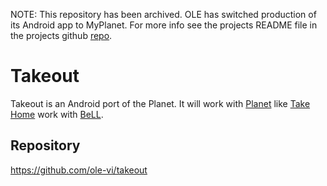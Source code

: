 NOTE: This repository has been archived. OLE has switched production of its Android app to MyPlanet. For more info see the projects README file in the projects github [repo](https://github.com/open-learning-exchange/myplanet). 

# Takeout

Takeout is an Android port of the Planet. It will work with [Planet](rbts-angular.md) like [Take Home](rbts-takehome.md) work with [BeLL](https://github.com/open-learning-exchange/BeLL-Apps).

## Repository

https://github.com/ole-vi/takeout
